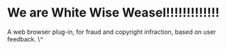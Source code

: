 # We are White Wise Weasel!!!!!!!!!!!!!



 A web browser plug-in, for fraud and copyright infraction, based on user feedback.
 \\*^*
